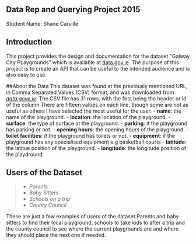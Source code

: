 ## Data Rep and Querying Project 2015
Student Name: Shane Carville

## Introduction
This project provides the design and documentation for the dataset "Galway City PLaygrounds" which is available at [data.gov.ie](https://data.gov.ie/dataset/galway-city-playground-locations). The purpose of this project is to create an API that can be useful to the intended audience and is also easy to use.

##About the Data
This dataset was found at the previously mentioned URL, in Comma Separated Values (CSV) format, and was downloaded from [*data.gove.ie*](https://data.gov.ie/dataset/galway-city-playground-locations/resource/b81820b4-dd2e-4181-b93b-d2033a9f9a85).
The CSV file has 31 rows, with the first being the header or id of the column
There are fifteen values on each line, though some are not as useful as others I have selected the most useful for the user.
    - **name**: the name of the playground.
    - **location**: the location of the playground.
    - **surface**: the type of surface at the playground.
    - **parking**: if the playground has parking or not.
    - **opening hours**: the opening hours of the playground.
    - **toilet facilities**: if the playground has toilets or not.
    - **equipment**: if the playground has any specialised equipment e.g basketball courts
    - **latitude**: the latitue position of the playground.
    - **longitude**: the longitude position of the playdround.

## Users of the Dataset
> - *Parents*
> - *Baby Sitters*
> - *Schools on a trip*
> - *County Council*

These are just a few examples of users of the dataset.Parents and baby sitters to find their local playground, schools to take kids to after a trip and the county council to see where the current playgrounds are and where they should place the next one if needed.

